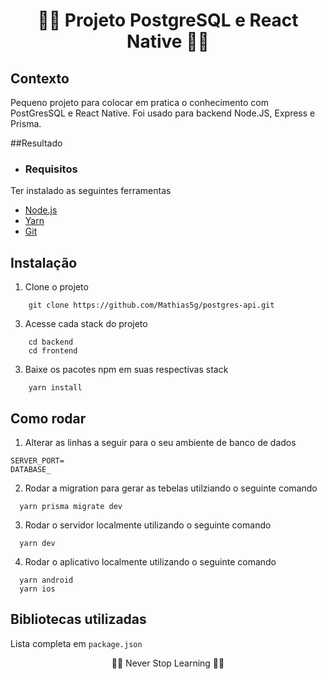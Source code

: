 <h1 align="center">👨‍💻 Projeto PostgreSQL e React Native 👨‍💻</h1>

## Contexto

Pequeno projeto para colocar em pratica o conhecimento com PostGresSQL e React Native. Foi usado para backend Node.JS, Express e Prisma.

##Resultado

- ### Requisitos
Ter instalado as seguintes ferramentas
- [Node.js](https://nodejs.org/en/download/)
- [Yarn](https://classic.yarnpkg.com/lang/en/docs/install/#windows-stable)
- [Git](https://git-scm.com/downloads)

##  Instalação

1. Clone o projeto
```shell
    git clone https://github.com/Mathias5g/postgres-api.git
```

3. Acesse cada stack do projeto
```shell
    cd backend
    cd frontend
```

3. Baixe os pacotes npm em suas respectivas stack
```shell
    yarn install 
```

## Como rodar
1. Alterar as linhas a seguir para o seu
   ambiente de banco de dados
```dotenv
SERVER_PORT=
DATABASE_
```

2. Rodar a migration para gerar as tebelas utilziando o seguinte comando
```shell
  yarn prisma migrate dev
```

3. Rodar o servidor localmente utilizando o seguinte comando
```shell
  yarn dev
```

4. Rodar o aplicativo localmente utilizando o seguinte comando
```shell
  yarn android
  yarn ios
```


## Bibliotecas utilizadas
Lista completa em ``package.json``

<p align="center">👨‍💻 Never Stop Learning 👨‍💻</p>
